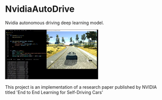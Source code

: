 # NvidiaAutoDrive
Nvidia autonomous driving deep learning model. 

[<img src="https://raw.githubusercontent.com/Mac16661/NvidiaAutoDrive/main/SDC.png" width="60%">]( https://youtu.be/UDrVh4LCb0k "Nvidia autonomous driving deep learning model")

This project is an implementation of a research paper published by NVIDIA titled 'End to End Learning for Self-Driving Cars'
